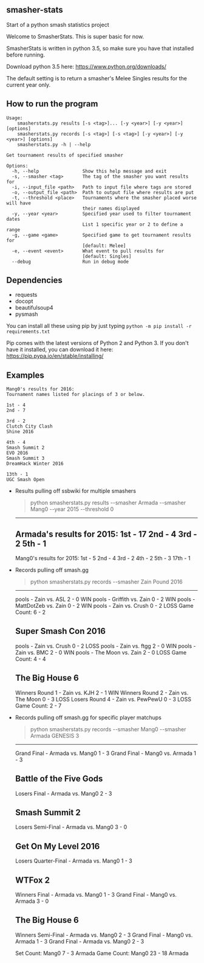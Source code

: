 ## smasher-stats
Start of a python smash statistics project

Welcome to SmasherStats. This is super basic for now.

SmasherStats is written in python 3.5, so make sure you have that installed before running.

Download python 3.5 here: https://www.python.org/downloads/

The default setting is to return a smasher's Melee Singles results for the current year only.

## How to run the program

    Usage:
        smasherstats.py results [-s <tag>]... [-y <year>] [-y <year>] [options]
        smasherstats.py records [-s <tag>] [-s <tag>] [-y <year>] [-y <year>] [options]
        smasherstats.py -h | --help
        
    Get tournament results of specified smasher
        
    Options:
      -h, --help                Show this help message and exit
      -s, --smasher <tag>       The tag of the smasher you want results for
      -i, --input_file <path>   Path to input file where tags are stored
      -o, --output_file <path>  Path to output file where results are put
      -t, --threshold <place>   Tournaments where the smasher placed worse will have
                                their names displayed
      -y, --year <year>         Specified year used to filter tournament dates
                                List 1 specific year or 2 to define a range
      -g, --game <game>         Specified game to get tournament results for
                                [default: Melee]
      -e, --event <event>       What event to pull results for
                                [default: Singles]
      --debug                   Run in debug mode

## Dependencies

* requests
* docopt
* beautifulsoup4
* pysmash

You can install all these using pip by just typing `python -m pip install -r requirements.txt`

Pip comes with the latest versions of Python 2 and Python 3.
If you don't have it installed, you can download it here: https://pip.pypa.io/en/stable/installing/

## Examples

    Mang0's results for 2016:
    Tournament names listed for placings of 3 or below.
    
    1st - 4
    2nd - 7
    
    3rd - 2
    Clutch City Clash
    Shine 2016
    
    4th - 4
    Smash Summit 2
    EVO 2016
    Smash Summit 3
    DreamHack Winter 2016
    
    13th - 1
    UGC Smash Open


* Results pulling off ssbwiki for multiple smashers


    > python smasherstats.py results --smasher Armada --smasher Mang0 --year 2015 --threshold 0
    --------------------
    Armada's results for 2015:
    1st - 17
    2nd - 4
    3rd - 2
    5th - 1
    --------------------
    Mang0's results for 2015:
    1st - 5
    2nd - 4
    3rd - 2
    4th - 2
    5th - 3
    17th - 1


* Records pulling off smash.gg


    > python smasherstats.py records --smasher Zain
    Pound 2016
    ----------
    pools - Zain vs. ASL 2 - 0 WIN
    pools - Griffith vs. Zain 0 - 2 WIN
    pools - MattDotZeb vs. Zain 0 - 2 WIN
    pools - Zain vs. Crush 0 - 2 LOSS
    Game Count: 6 - 2
    
    Super Smash Con 2016
    --------------------
    pools - Zain vs. Crush 0 - 2 LOSS
    pools - Zain vs. ftgg 2 - 0 WIN
    pools - Zain vs. BMC 2 - 0 WIN
    pools - The Moon vs. Zain 2 - 0 LOSS
    Game Count: 4 - 4
    
    The Big House 6
    ---------------
    Winners Round 1 - Zain vs. KJH 2 - 1 WIN
    Winners Round 2 - Zain vs. The Moon 0 - 3 LOSS
    Losers Round 4 - Zain vs. PewPewU 0 - 3 LOSS
    Game Count: 2 - 7


* Records pulling off smash.gg for specific player matchups


    > python smasherstats.py records --smasher Mang0 --smasher Armada
    GENESIS 3
    ---------
    Grand Final - Armada vs. Mang0 1 - 3
    Grand Final - Mang0 vs. Armada 1 - 3
    
    
    Battle of the Five Gods
    -----------------------
    Losers Final - Armada vs. Mang0 2 - 3
    
    
    Smash Summit 2
    --------------
    Losers Semi-Final - Armada vs. Mang0 3 - 0
    
    
    Get On My Level 2016
    --------------------
    Losers Quarter-Final - Armada vs. Mang0 1 - 3
    
    
    WTFox 2
    -------
    Winners Final - Armada vs. Mang0 1 - 3
    Grand Final - Mang0 vs. Armada 3 - 0
    
    
    The Big House 6
    ---------------
    Winners Semi-Final - Armada vs. Mang0 2 - 3
    Grand Final - Mang0 vs. Armada 1 - 3
    Grand Final - Armada vs. Mang0 2 - 3
    
    
    Set Count: Mang0 7 - 3 Armada
    Game Count: Mang0 23 - 18 Armada
